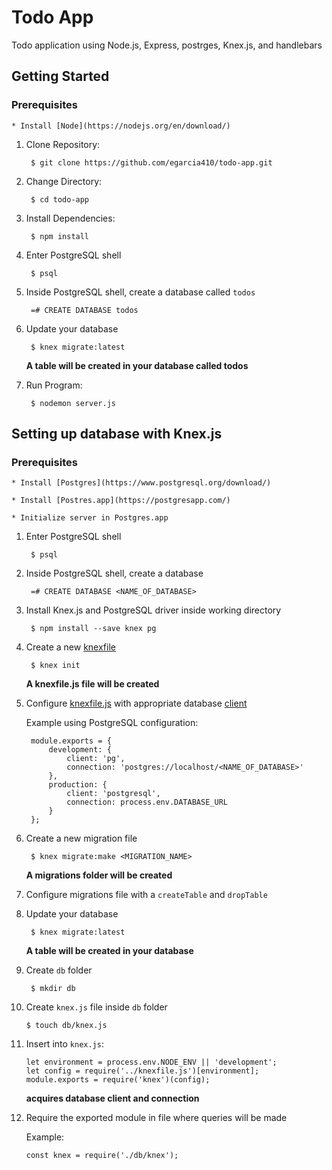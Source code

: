 # Todo App
Todo application using Node.js, Express, postrges, Knex.js, and handlebars

## Getting Started

### Prerequisites

    * Install [Node](https://nodejs.org/en/download/)

1. Clone Repository:

        $ git clone https://github.com/egarcia410/todo-app.git

2. Change Directory:

        $ cd todo-app

3. Install Dependencies:

        $ npm install

4. Enter PostgreSQL shell

        $ psql

5. Inside PostgreSQL shell, create a database called `todos`

        =# CREATE DATABASE todos

6. Update your database

        $ knex migrate:latest

    **A table will be created in your database called todos**

7. Run Program:

        $ nodemon server.js


## Setting up database with Knex.js

### Prerequisites

    * Install [Postgres](https://www.postgresql.org/download/)

    * Install [Postres.app](https://postgresapp.com/)

    * Initialize server in Postgres.app

1. Enter PostgreSQL shell

        $ psql

2. Inside PostgreSQL shell, create a database

        =# CREATE DATABASE <NAME_OF_DATABASE>

3. Install Knex.js and PostgreSQL driver inside working directory

        $ npm install --save knex pg

4. Create a new [knexfile](http://knexjs.org/#knexfile)

        $ knex init

    **A knexfile.js file will be created**

5. Configure [knexfile.js](http://knexjs.org/#knexfile) with appropriate database [client](http://knexjs.org/#Installation-client)

    Example using PostgreSQL configuration:

        module.exports = {
            development: {
                client: 'pg',
                connection: 'postgres://localhost/<NAME_OF_DATABASE>'
            },
            production: {
                client: 'postgresql',
                connection: process.env.DATABASE_URL
            }
        };

6. Create a new migration file

        $ knex migrate:make <MIGRATION_NAME>

    **A migrations folder will be created**

7. Configure migrations file with a `createTable` and `dropTable`

8. Update your database

        $ knex migrate:latest

    **A table will be created in your database**

9. Create `db` folder

        $ mkdir db

10. Create `knex.js` file inside `db` folder

        $ touch db/knex.js

11. Insert into `knex.js`:

        let environment = process.env.NODE_ENV || 'development';
        let config = require('../knexfile.js')[environment];
        module.exports = require('knex')(config);

    **acquires database client and connection**

12. Require the exported module in file where queries will be made

    Example:

        const knex = require('./db/knex');


